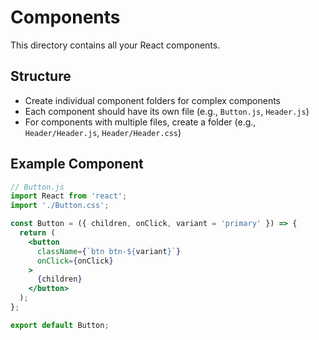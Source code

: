 # Components

This directory contains all your React components.

## Structure

- Create individual component folders for complex components
- Each component should have its own file (e.g., `Button.js`, `Header.js`)
- For components with multiple files, create a folder (e.g., `Header/Header.js`, `Header/Header.css`)

## Example Component

```jsx
// Button.js
import React from 'react';
import './Button.css';

const Button = ({ children, onClick, variant = 'primary' }) => {
  return (
    <button 
      className={`btn btn-${variant}`} 
      onClick={onClick}
    >
      {children}
    </button>
  );
};

export default Button;
```
